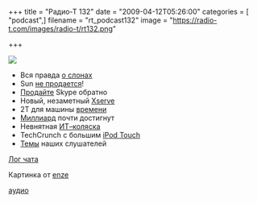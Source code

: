 +++
title = "Радио-Т 132"
date = "2009-04-12T05:26:00"
categories = [ "podcast",]
filename = "rt_podcast132"
image = "https://radio-t.com/images/radio-t/rt132.png"

+++

![](https://radio-t.com/images/radio-t/rt132.png)

- Вся правда [о слонах](http://evernote.com)
- Sun [не продается](http://habrahabr.ru/blogs/Sun/56613/)!
- [Продайте](http://www.techcrunch.com/2009/04/10/report-founders-want-to-buy-skype-from-ebay/) Skype обратно
- Новый, незаметный [Xserve](http://hard.compulenta.ru/417385/)
- 2Т для машины [времени](http://www.appleinsider.com/articles/09/04/06/image_hinting_at_2tb_time_capsule_likely_an_oversight.html)
- [Миллиард](http://www.techcrunch.com/2009/04/10/when-will-apple-hit-1-billion-app-downloads/) почти достигнут
- Невнятная [ИТ–коляска](http://www.engadget.com/2009/04/07/gm-and-segways-p-u-m-a-unveiled-and-no-this-isnt-a-joke/)
- TechCrunch с большим [iPod Touch](http://www.crunchgear.com/2009/04/09/crunchtablet-hits-the-net-a-little-early/)
- [Темы](/p/2009/04/08/prep-132/) наших слушателей

[Лог чата](http://chat.radio-t.com/logs/radio-t-132.html)

Картинка от [enze](http://enze.livejournal.com/34218.html)

[аудио](https://cdn.radio-t.com/rt_podcast132.mp3)
<audio src="https://cdn.radio-t.com/rt_podcast132.mp3" preload="none"></audio>
